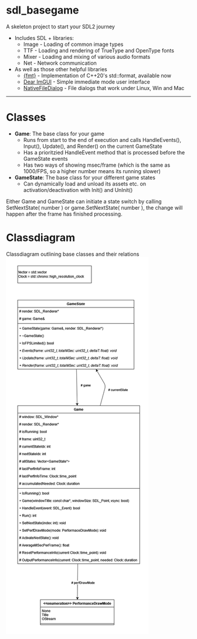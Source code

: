 # sdl_basegame

A skeleton project to start your SDL2 journey

- Includes SDL + libraries:
  - Image - Loading of common image types
  - TTF - Loading and rendering of TrueType and OpenType fonts
  - Mixer - Loading and mixing of various audio formats
  - Net - Network communication 
- As well as those other helpful libraries
  - [{fmt}](https://github.com/fmtlib/fmt) - Implementation of C++20's std::format, available now 
  - [Dear ImGUI](https://github.com/ocornut/imgui) - Simple immediate mode user interface
  - [NativeFileDialog](https://github.com/mlabbe/nativefiledialog) - File dialogs that work under Linux, Win and Mac

---

# Classes

- **Game**: The base class for your game
    - Runs from start to the end of execution and calls HandleEvents(), Input(), Update(), and Render() on the current GameState
    - Has a prioritzied HandleEvent method that is processed before the GameState events
    - Has two ways of showing msec/frame (which is the same as 1000/FPS, so a higher number means its running slower)
- **GameState**: The base class for your different game states
    - Can dynamically load and unload its assets etc. on activation/deactivation with Init() and UnInit()

Either Game and GameState can initiate a state switch by calling SetNextState( number ) or game.SetNextState( number ), the change will happen after the frame has finished processing.

# Classdiagram

Classdiagram outlining base classes and their relations
![Classdiagram](doc/classdiagram.png)
